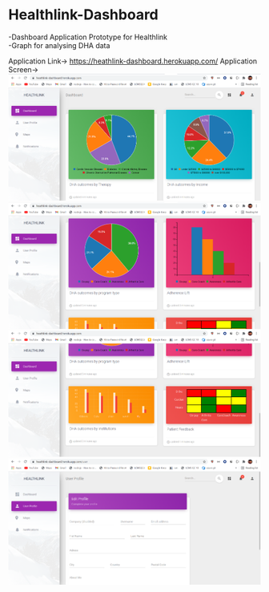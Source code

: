 # Healthlink-Dashboard
-Dashboard Application Prototype for Healthlink <br>
-Graph for analysing DHA data  <br>

Application Link-> https://heathlink-dashboard.herokuapp.com/
Application Screen->
![Alt text](https://github.com/yash-ranjan-124/Healthlink-Dashboard/blob/main/Application_screen/HealthLink-main-3.png "Main Dashboard Screen-1")
![Alt text](https://github.com/yash-ranjan-124/Healthlink-Dashboard/blob/main/Application_screen/HealthLink-main-2.png "Main Dashboard Screen-2")
![Alt text](https://github.com/yash-ranjan-124/Healthlink-Dashboard/blob/main/Application_screen/HealthLink-main-1.png "Main Dashboard Screen-3")
![Alt text](https://github.com/yash-ranjan-124/Healthlink-Dashboard/blob/main/Application_screen/HealthLink-user.png "Dashboard User Screen")






